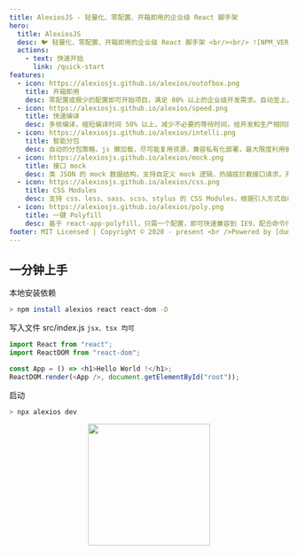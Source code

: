 ```yaml
---
title: AlexiosJS - 轻量化、零配置、开箱即用的企业级 React 脚手架
hero:
  title: AlexiosJS
  desc: 🐦 轻量化、零配置、开箱即用的企业级 React 脚手架 <br/><br/> ![NPM_VERSION](https://img.shields.io/npm/v/alexios.svg?style=flat) ![LICENSE](https://img.shields.io/github/license/alexiosjs/alexios) ![Build Status](https://www.travis-ci.org/alexiosjs/alexios.svg?branch=master&style=flat-square)
  actions:
    - text: 快速开始
      link: /quick-start
features:
  - icon: https://alexiosjs.github.io/alexios/outofbox.png
    title: 开箱即用
    desc: 零配置或极少的配置即可开始项目，满足 80% 以上的企业级开发需求。自动至上，减少成本，保持专注。
  - icon: https://alexiosjs.github.io/alexios/speed.png
    title: 快速编译
    desc: 多核编译，缩短编译时间 50% 以上，减少不必要的等待时间，给开发和生产相同的体验，让开发更有效率。
  - icon: https://alexiosjs.github.io/alexios/intelli.png
    title: 智能分包
    desc: 自动的分包策略，js 懒加载，尽可能复用资源，兼容私有化部署，最大限度利用缓存，减少不必要的流量消耗。
  - icon: https://alexiosjs.github.io/alexios/mock.png
    title: 接口 mock
    desc: 类 JSON 的 mock 数据结构，支持自定义 mock 逻辑，热插拔拦截接口请求，开发不再受接口限制。
  - icon: https://alexiosjs.github.io/alexios/css.png
    title: CSS Modules
    desc: 支持 css、less、sass、scss、stylus 的 CSS Modules，根据引入方式自动启用，无需配置。
  - icon: https://alexiosjs.github.io/alexios/poly.png
    title: 一键 Polyfill
    desc: 基于 react-app-polyfill，只需一个配置，即可快速兼容到 IE9，配合命令行快速开启。
footer: MIT Licensed | Copyright © 2020 - present <br />Powered by [dumi](https://d.umijs.org/).
---
```


## 一分钟上手

本地安装依赖

```bash
> npm install alexios react react-dom -D
```

写入文件 src/index.js `jsx、tsx 均可`

```js
import React from "react";
import ReactDOM from "react-dom";

const App = () => <h1>Hello World !</h1>;
ReactDOM.render(<App />, document.getElementById("root"));
```

启动

```bash
> npx alexios dev
```

<div style="text-align: center;"><img style="width: 220px;" src="https://alexiosjs.github.io/alexios/logo-text.png" /></div>
